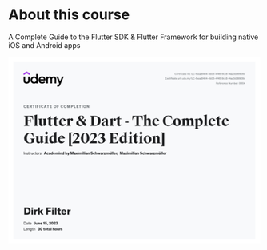 # About this course

A Complete Guide to the Flutter SDK & Flutter Framework for building native iOS and Android apps

![image info](./certificate.jpg)

